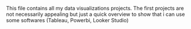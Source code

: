 This file contains all my data visualizations projects.
The first projects are not necessarily appealing but just a quick overview to show that i can use some softwares (Tableau, Powerbi, Looker Studio)
